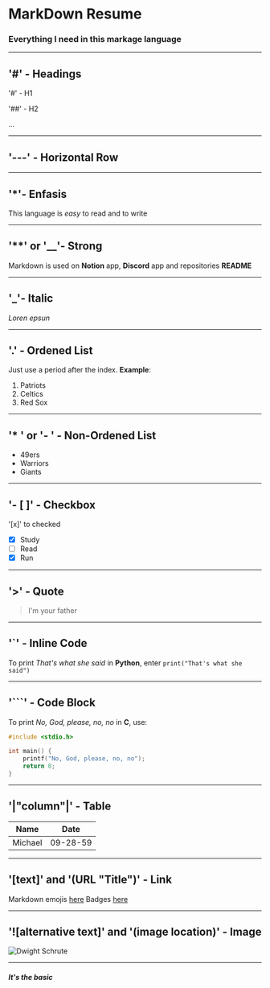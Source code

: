 <!--- RM 11:36 --->

# MarkDown Resume
### Everything I need in this markage language

---
## '#' - Headings
'#' - H1

'##' - H2

...

---
## '---' - Horizontal Row

---
## '*'- Enfasis
This language is *easy* to read and to write

---
## '**' or '__'- Strong
Markdown is used on **Notion** app, **Discord** app and repositories **README**

---
## '_'- Italic
_Loren epsun_

---
## '.' - Ordened List
Just use a period after the index. __Example__:

1. Patriots
2. Celtics
3. Red Sox

---
## '* ' or '- ' - Non-Ordened List
* 49ers
* Warriors
* Giants

---
## '- [ ]' - Checkbox
'[x]' to checked

- [x] Study
- [ ] Read
- [x] Run

---
## '>' - Quote
> I'm your father

---
## '`' - Inline Code
To print *That's what she said* in **Python**, enter `print("That's what she said")`

---
## '```' - Code Block
To print *No, God, please, no, no* in **C**, use:
```C
#include <stdio.h>

int main() {
    printf("No, God, please, no, no");
    return 0;
}
```

---
## '|"column"|' - Table
| Name | Date |
| - | - |
| Michael | 09-28-59 |

---
## '[text]' and '(URL "Title")' - Link
Markdown emojis [here](https://github.com/ikatyang/emoji-cheat-sheet "MD Emojis GitHub Repository")
Badges [here](https://github.com/almemanuel/Badges4-README.md-Profile "MD Badges GitHub Repository")

---
## '![alternative text]' and '(image location)' - Image
![Dwight Schrute](https://images-na.ssl-images-amazon.com/images/I/318CwoeT9vL._AC_.jpg "Hannibal")

---
##### It's the basic

<!--- RM 11:36 --->
